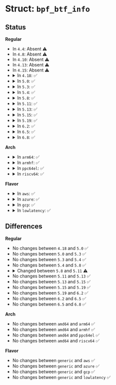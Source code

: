 # Struct: <code>bpf_btf_info</code>

## Status
<b>Regular</b>
<ul>
<li>
In <code>4.4</code>: Absent ⚠️
</li>
<li>
In <code>4.8</code>: Absent ⚠️
</li>
<li>
In <code>4.10</code>: Absent ⚠️
</li>
<li>
In <code>4.13</code>: Absent ⚠️
</li>
<li>
In <code>4.15</code>: Absent ⚠️
</li>
<li>
<details>
<summary>In <code>4.18</code>: ✅</summary>

```c
struct bpf_btf_info {
    __u64 btf;
    __u32 btf_size;
    __u32 id;
};
```
</details>
</li>
<li>
<details>
<summary>In <code>5.0</code>: ✅</summary>

```c
struct bpf_btf_info {
    __u64 btf;
    __u32 btf_size;
    __u32 id;
};
```
</details>
</li>
<li>
<details>
<summary>In <code>5.3</code>: ✅</summary>

```c
struct bpf_btf_info {
    __u64 btf;
    __u32 btf_size;
    __u32 id;
};
```
</details>
</li>
<li>
<details>
<summary>In <code>5.4</code>: ✅</summary>

```c
struct bpf_btf_info {
    __u64 btf;
    __u32 btf_size;
    __u32 id;
};
```
</details>
</li>
<li>
<details>
<summary>In <code>5.8</code>: ✅</summary>

```c
struct bpf_btf_info {
    __u64 btf;
    __u32 btf_size;
    __u32 id;
};
```
</details>
</li>
<li>
<details>
<summary>In <code>5.11</code>: ✅</summary>

```c
struct bpf_btf_info {
    __u64 btf;
    __u32 btf_size;
    __u32 id;
    __u64 name;
    __u32 name_len;
    __u32 kernel_btf;
};
```
</details>
</li>
<li>
<details>
<summary>In <code>5.13</code>: ✅</summary>

```c
struct bpf_btf_info {
    __u64 btf;
    __u32 btf_size;
    __u32 id;
    __u64 name;
    __u32 name_len;
    __u32 kernel_btf;
};
```
</details>
</li>
<li>
<details>
<summary>In <code>5.15</code>: ✅</summary>

```c
struct bpf_btf_info {
    __u64 btf;
    __u32 btf_size;
    __u32 id;
    __u64 name;
    __u32 name_len;
    __u32 kernel_btf;
};
```
</details>
</li>
<li>
<details>
<summary>In <code>5.19</code>: ✅</summary>

```c
struct bpf_btf_info {
    __u64 btf;
    __u32 btf_size;
    __u32 id;
    __u64 name;
    __u32 name_len;
    __u32 kernel_btf;
};
```
</details>
</li>
<li>
<details>
<summary>In <code>6.2</code>: ✅</summary>

```c
struct bpf_btf_info {
    __u64 btf;
    __u32 btf_size;
    __u32 id;
    __u64 name;
    __u32 name_len;
    __u32 kernel_btf;
};
```
</details>
</li>
<li>
<details>
<summary>In <code>6.5</code>: ✅</summary>

```c
struct bpf_btf_info {
    __u64 btf;
    __u32 btf_size;
    __u32 id;
    __u64 name;
    __u32 name_len;
    __u32 kernel_btf;
};
```
</details>
</li>
<li>
<details>
<summary>In <code>6.8</code>: ✅</summary>

```c
struct bpf_btf_info {
    __u64 btf;
    __u32 btf_size;
    __u32 id;
    __u64 name;
    __u32 name_len;
    __u32 kernel_btf;
};
```
</details>
</li>
</ul>
<b>Arch</b>
<ul>
<li>
<details>
<summary>In <code>arm64</code>: ✅</summary>

```c
struct bpf_btf_info {
    __u64 btf;
    __u32 btf_size;
    __u32 id;
};
```
</details>
</li>
<li>
<details>
<summary>In <code>armhf</code>: ✅</summary>

```c
struct bpf_btf_info {
    __u64 btf;
    __u32 btf_size;
    __u32 id;
};
```
</details>
</li>
<li>
<details>
<summary>In <code>ppc64el</code>: ✅</summary>

```c
struct bpf_btf_info {
    __u64 btf;
    __u32 btf_size;
    __u32 id;
};
```
</details>
</li>
<li>
<details>
<summary>In <code>riscv64</code>: ✅</summary>

```c
struct bpf_btf_info {
    __u64 btf;
    __u32 btf_size;
    __u32 id;
};
```
</details>
</li>
</ul>
<b>Flavor</b>
<ul>
<li>
<details>
<summary>In <code>aws</code>: ✅</summary>

```c
struct bpf_btf_info {
    __u64 btf;
    __u32 btf_size;
    __u32 id;
};
```
</details>
</li>
<li>
<details>
<summary>In <code>azure</code>: ✅</summary>

```c
struct bpf_btf_info {
    __u64 btf;
    __u32 btf_size;
    __u32 id;
};
```
</details>
</li>
<li>
<details>
<summary>In <code>gcp</code>: ✅</summary>

```c
struct bpf_btf_info {
    __u64 btf;
    __u32 btf_size;
    __u32 id;
};
```
</details>
</li>
<li>
<details>
<summary>In <code>lowlatency</code>: ✅</summary>

```c
struct bpf_btf_info {
    __u64 btf;
    __u32 btf_size;
    __u32 id;
};
```
</details>
</li>
</ul>

## Differences
<b>Regular</b>
<ul>
<li>
No changes between <code>4.18</code> and <code>5.0</code> ✅
</li>
<li>
No changes between <code>5.0</code> and <code>5.3</code> ✅
</li>
<li>
No changes between <code>5.3</code> and <code>5.4</code> ✅
</li>
<li>
No changes between <code>5.4</code> and <code>5.8</code> ✅
</li>
<li>
<details>
<summary>Changed between <code>5.8</code> and <code>5.11</code> ⚠️</summary>
<ul>
<li>
<b>Field added. </b>
<code>__u64 name</code>
</li>
<li>
<b>Field added. </b>
<code>__u32 name_len</code>
</li>
<li>
<b>Field added. </b>
<code>__u32 kernel_btf</code>
</li>
</ul>
</details>
</li>
<li>
No changes between <code>5.11</code> and <code>5.13</code> ✅
</li>
<li>
No changes between <code>5.13</code> and <code>5.15</code> ✅
</li>
<li>
No changes between <code>5.15</code> and <code>5.19</code> ✅
</li>
<li>
No changes between <code>5.19</code> and <code>6.2</code> ✅
</li>
<li>
No changes between <code>6.2</code> and <code>6.5</code> ✅
</li>
<li>
No changes between <code>6.5</code> and <code>6.8</code> ✅
</li>
</ul>
<b>Arch</b>
<ul>
<li>
No changes between <code>amd64</code> and <code>arm64</code> ✅
</li>
<li>
No changes between <code>amd64</code> and <code>armhf</code> ✅
</li>
<li>
No changes between <code>amd64</code> and <code>ppc64el</code> ✅
</li>
<li>
No changes between <code>amd64</code> and <code>riscv64</code> ✅
</li>
</ul>
<b>Flavor</b>
<ul>
<li>
No changes between <code>generic</code> and <code>aws</code> ✅
</li>
<li>
No changes between <code>generic</code> and <code>azure</code> ✅
</li>
<li>
No changes between <code>generic</code> and <code>gcp</code> ✅
</li>
<li>
No changes between <code>generic</code> and <code>lowlatency</code> ✅
</li>
</ul>

